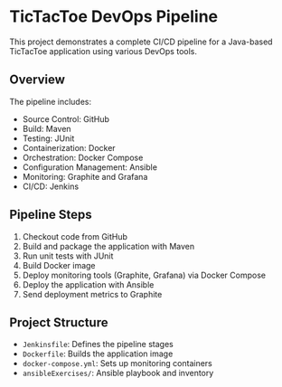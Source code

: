 # TicTacToe DevOps Pipeline

This project demonstrates a complete CI/CD pipeline for a Java-based TicTacToe application using various DevOps tools.

## Overview

The pipeline includes:

- Source Control: GitHub
- Build: Maven
- Testing: JUnit
- Containerization: Docker
- Orchestration: Docker Compose
- Configuration Management: Ansible
- Monitoring: Graphite and Grafana
- CI/CD: Jenkins

## Pipeline Steps

1. Checkout code from GitHub
2. Build and package the application with Maven
3. Run unit tests with JUnit
4. Build Docker image
5. Deploy monitoring tools (Graphite, Grafana) via Docker Compose
6. Deploy the application with Ansible
7. Send deployment metrics to Graphite

## Project Structure

- `Jenkinsfile`: Defines the pipeline stages
- `Dockerfile`: Builds the application image
- `docker-compose.yml`: Sets up monitoring containers
- `ansibleExercises/`: Ansible playbook and inventory
